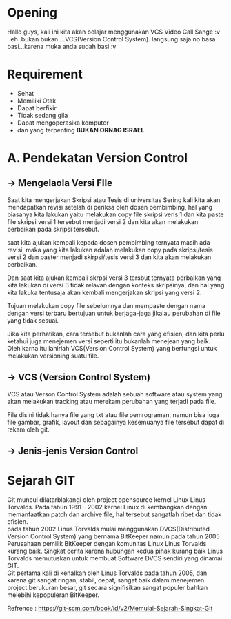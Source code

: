 # Opening
Hallo guys, kali ini kita akan belajar menggunakan VCS Video Call Sange :v ..eh..bukan bukan ...VCS(Version Control System). langsung saja no basa basi...karena muka anda sudah basi :v


# Requirement
 * Sehat
 * Memiliki Otak
 * Dapat berfikir
 * Tidak sedang gila
 * Dapat mengoperasika komputer
 * dan yang terpenting **BUKAN ORNAG ISRAEL**

# A. Pendekatan Version Control
## -> Mengelaola Versi FIle
Saat kita mengerjakan Skripsi atau Tesis di universitas Sering kali kita akan mendapatkan revisi setelah di periksa oleh dosen pembimbing, hal yang biasanya kita lakukan yaitu melakukan copy file skripsi veris 1 dan kita paste file skripsi versi 1 tersebut menjadi versi 2 dan kita akan melakukan perbaikan pada skripsi tersebut.  

saat kita ajukan kempali kepada dosen pembimbing ternyata masih ada revisi, maka yang kita lakukan adalah melakukan copy pada skripsi/tesis versi 2 dan paster menjadi skirpsi/tesis versi 3 dan kita akan melakukan perbaikan.  

Dan saat kita ajukan kembali skrpsi versi 3 tersbut ternyata perbaikan yang kita lakukan di versi 3 tidak relavan dengan konteks skripsinya, dan hal yang kita lakuka tentusaja akan kembali mengerjakan skripsi yang versi 2.
  
Tujuan melakukan copy file sebelumnya dan mempaste dengan nama dengan versi terbaru bertujuan untuk berjaga-jaga jikalau perubahan di file yang tidak sesuai.  
  
Jika kita perhatikan, cara tersebut bukanlah cara yang efisien, dan kita perlu ketahui juga menejemen versi seperti itu bukanlah menejean yang baik. Oleh karna itu lahirlah VCS(Version Control System) yang berfungsi untuk melakukan versioning suatu file.

## -> VCS (Version Control System)
VCS atau Verson Control System adalah sebuah software atau system yang akan melakukan tracking atau merekam perubahan yang terjadi pada file.  
  
File disini tidak hanya file yang txt atau file pemrograman, namun bisa juga file gambar, grafik, layout dan sebagainya kesemuanya file tersebut dapat di rekam oleh git.
## -> Jenis-jenis Version Control


# Sejarah GIT
Git muncul dilatarblakangi oleh project opensource kernel Linux Linus Torvalds. Pada tahun 1991 - 2002 kernel Linux di kembangkan dengan memanfaatkan patch dan archive file, hal tersebut sangatlah ribet dan tidak efisien.  
pada tahun 2002 Linus Torvalds mulai menggunakan DVCS(Distributed Version Control System) yang bernama BitKeeper namun pada tahun 2005 Perusahaan pemilik BitKeeper dengan komunitas Linux Linus Torvalds kurang baik. Singkat cerita karena hubungan kedua pihak kurang baik Linus Torvalds memutuskan untuk membuat Software DVCS sendiri yang dinamai GIT.  
Git pertama kali di kenalkan oleh Linus Torvalds pada tahun 2005, dan karena git sangat ringan, stabil, cepat, sangat baik dalam menejemen project berukuran besar, git secara signifisikan sangat populer bahkan melebihi kepopuleran BitKeeper.  

Refrence : https://git-scm.com/book/id/v2/Memulai-Sejarah-Singkat-Git

# 